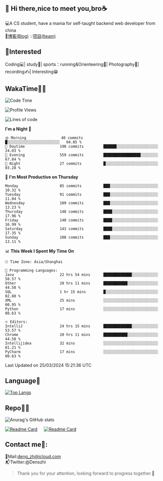 👋 Hi there,nice to meet you,bro☕
---
💻A CS student, have a mania for self-taught backend web developer from china   
📌[博客(Blog)](https://github.com/HealUP/MyBlog)
💡[项目(Iteam)](https://healup.github.io/)

 <!-- waka-box start -->
 <!-- waka-box end -->
 
🧲**Interested**
--
Coding💻| study📖| sports：running&Orienteering🏃‍| Photography📸| recording✍️| Interesting😁

WakaTime👨‍💻
---
<!--START_SECTION:waka-->
![Code Time](http://img.shields.io/badge/Code%20Time-862%20hrs%2035%20mins-blue)

![Profile Views](http://img.shields.io/badge/Profile%20Views-0-blue)

![Lines of code](https://img.shields.io/badge/From%20Hello%20World%20I%27ve%20Written-205.0%20thousand%20lines%20of%20code-blue)

**I'm a Night 🦉** 

```text
🌞 Morning                40 commits          █░░░░░░░░░░░░░░░░░░░░░░░░   04.85 % 
🌆 Daytime                198 commits         ██████░░░░░░░░░░░░░░░░░░░   24.03 % 
🌃 Evening                559 commits         █████████████████░░░░░░░░   67.84 % 
🌙 Night                  27 commits          █░░░░░░░░░░░░░░░░░░░░░░░░   03.28 % 
```
📅 **I'm Most Productive on Thursday** 

```text
Monday                   85 commits          ███░░░░░░░░░░░░░░░░░░░░░░   10.32 % 
Tuesday                  91 commits          ███░░░░░░░░░░░░░░░░░░░░░░   11.04 % 
Wednesday                109 commits         ███░░░░░░░░░░░░░░░░░░░░░░   13.23 % 
Thursday                 148 commits         ████░░░░░░░░░░░░░░░░░░░░░   17.96 % 
Friday                   140 commits         ████░░░░░░░░░░░░░░░░░░░░░   16.99 % 
Saturday                 143 commits         ████░░░░░░░░░░░░░░░░░░░░░   17.35 % 
Sunday                   108 commits         ███░░░░░░░░░░░░░░░░░░░░░░   13.11 % 
```


📊 **This Week I Spent My Time On** 

```text
🕑︎ Time Zone: Asia/Shanghai

💬 Programming Languages: 
Java                     22 hrs 54 mins      █████████████░░░░░░░░░░░░   50.57 % 
Other                    20 hrs 11 mins      ███████████░░░░░░░░░░░░░░   44.58 % 
SQL                      1 hr 15 mins        █░░░░░░░░░░░░░░░░░░░░░░░░   02.80 % 
XML                      25 mins             ░░░░░░░░░░░░░░░░░░░░░░░░░   00.95 % 
Python                   17 mins             ░░░░░░░░░░░░░░░░░░░░░░░░░   00.63 % 

🔥 Editors: 
IntelliJ                 24 hrs 15 mins      █████████████░░░░░░░░░░░░   53.57 % 
Chrome                   20 hrs 11 mins      ███████████░░░░░░░░░░░░░░   44.58 % 
Intellijidea             32 mins             ░░░░░░░░░░░░░░░░░░░░░░░░░   01.21 % 
PyCharm                  17 mins             ░░░░░░░░░░░░░░░░░░░░░░░░░   00.63 % 
```


 Last Updated on 25/03/2024 15:21:36 UTC
<!--END_SECTION:waka-->

Language🚀
---
[![Top Langs](https://github-readme-stats.vercel.app/api/top-langs/?username=HealUP&layout=compact&hide_border=true)](https://github.com/HealUP)

Repo🧑‍💻
---
![Anurag's GitHub stats](https://github-readme-stats.vercel.app/api?username=HealUP&count_private=true&show_icons=true&theme=gruvbox&hide_border=true) 

[![Readme Card](https://github-readme-stats.vercel.app/api/pin/?username=HealUP&repo=InternetEy&theme=transparent)](https://github.com/HealUP/InternetEy) &emsp;
[![Readme Card](https://github-readme-stats.vercel.app/api/pin/?username=HealUP&repo=CampusExperience&theme=transparent)](https://github.com/HealUP/CampusExperience)


Contact me📱:
---
📮Mail:deng_zh@icloud.com  
📬Twitter:@Denszhi  

> Thank you for your attention, looking forward to progress together.🎉
